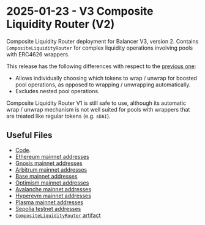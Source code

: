 # 2025-01-23 - V3 Composite Liquidity Router (V2)

Composite Liquidity Router deployment for Balancer V3, version 2.
Contains `CompositeLiquidityRouter` for complex liquidity operations involving pools with ERC4626 wrappers.

This release has the following differences with respect to the [previous one](../../deprecated/20241205-v3-composite-liquidity-router/):
- Allows individually choosing which tokens to wrap / unwrap for boosted pool operations, as opposed to wrapping / unwrapping automatically.
- Excludes nested pool operations.

Composite Liquidity Router V1 is still safe to use, although its automatic wrap / unwrap mechanism is not well suited for pools with wrappers that are treated like regular tokens (e.g. `sDAI`).

## Useful Files

- [Code](https://github.com/balancer/balancer-v3-monorepo/commit/68cc540d16270044fc4ac6fbdcb24c2cf4fc87bf).
- [Ethereum mainnet addresses](./output/mainnet.json)
- [Gnosis mainnet addresses](./output/gnosis.json)
- [Arbitrum mainnet addresses](./output/arbitrum.json)
- [Base mainnet addresses](./output/base.json)
- [Optimism mainnet addresses](./output/optimism.json)
- [Avalanche mainnet addresses](./output/avalanche.json)
- [Hyperevm mainnet addresses](./output/hyperevm.json)
- [Plasma mainnet addresses](./output/plasma.json)
- [Sepolia testnet addresses](./output/sepolia.json)
- [`CompositeLiquidityRouter` artifact](./artifact/CompositeLiquidityRouter.json)
